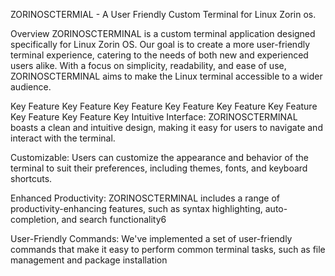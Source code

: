 ZORINOSCTERMIAL  -  A User Friendly Custom Terminal for Linux Zorin os.

Overview 
ZORINOSCTERMINAL is a custom terminal application designed specifically for Linux Zorin OS. Our goal is to create a more user-friendly terminal experience, catering to the needs of both new and experienced users alike. With a focus on simplicity, readability, and ease of use, ZORINOSCTERMINAL aims to make the Linux terminal accessible to a wider audience.

Key Feature Key Feature Key Feature Key Feature Key Feature Key Feature Key Feature Key Feature Key
Intuitive Interface: ZORINOSCTERMINAL boasts a clean and intuitive design, making it easy for users to navigate and interact with the terminal.

Customizable: Users can customize the appearance and behavior 
of the terminal to suit their preferences, including themes, fonts, and keyboard shortcuts.
 
Enhanced Productivity: ZORINOSCTERMINAL includes a range of productivity-enhancing features, such as syntax highlighting, auto-completion, and search functionality6

User-Friendly Commands: We've implemented a set of user-friendly commands that make it easy to perform common terminal tasks, such as file management and package installation
